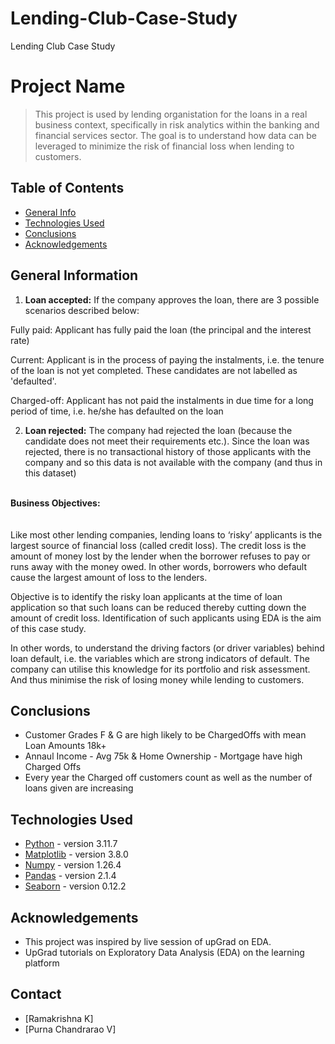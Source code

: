 # Lending-Club-Case-Study
Lending Club Case Study
# Project Name
> This project is used by lending organistation for the loans in a real business context, specifically in risk analytics within the banking and financial services sector. The goal is to understand how data can be leveraged to minimize the risk of financial loss when lending to customers.


## Table of Contents
* [General Info](#general-information)
* [Technologies Used](#technologies-used)
* [Conclusions](#conclusions)
* [Acknowledgements](#acknowledgements)

<!-- You can include any other section that is pertinent to your problem -->

## General Information
1. **Loan accepted:** If the company approves the loan, there are 3 possible scenarios described below:

Fully paid: Applicant has fully paid the loan (the principal and the interest rate)

Current: Applicant is in the process of paying the instalments, i.e. the tenure of the loan is not yet completed. These candidates are not labelled as 'defaulted'.

Charged-off: Applicant has not paid the instalments in due time for a long period of time, i.e. he/she has defaulted on the loan

2. **Loan rejected:** The company had rejected the loan (because the candidate does not meet their requirements etc.). Since the loan was rejected, there is no transactional history of those applicants with the company and so this data is not available with the company (and thus in this dataset)<br><br>

**Business Objectives:**<br><br><br>
Like most other lending companies, lending loans to ‘risky’ applicants is the largest source of financial loss (called credit loss). The credit loss is the amount of money lost by the lender when the borrower refuses to pay or runs away with the money owed. In other words, borrowers who default cause the largest amount of loss to the lenders.

Objective is to identify the risky loan applicants at the time of loan application so that such loans can be reduced thereby cutting down the amount of credit loss. Identification of such applicants using EDA is the aim of this case study.

In other words, to understand the driving factors (or driver variables) behind loan default, i.e. the variables which are strong indicators of default. The company can utilise this knowledge for its portfolio and risk assessment. And thus minimise the risk of losing money while lending to customers.


<!-- You don't have to answer all the questions - just the ones relevant to your project. -->

## Conclusions
- Customer Grades F & G are high likely to be ChargedOffs with mean Loan Amounts 18k+
- Annaul Income - Avg 75k & Home Ownership - Mortgage have high Charged Offs
- Every year the Charged off customers count as well as the number of loans given are increasing



<!-- You don't have to answer all the questions - just the ones relevant to your project. -->


## Technologies Used
- [Python](https://www.python.org/) - version 3.11.7
- [Matplotlib](https://matplotlib.org/) - version 3.8.0
- [Numpy](https://numpy.org/) - version 1.26.4
- [Pandas](https://pandas.pydata.org/) - version 2.1.4
- [Seaborn](https://seaborn.pydata.org/) - version 0.12.2


<!-- As the libraries versions keep on changing, it is recommended to mention the version of library used in this project -->

## Acknowledgements
- This project was inspired by live session of upGrad on EDA.
- UpGrad tutorials on Exploratory Data Analysis (EDA) on the learning platform


## Contact
- [Ramakrishna K]
- [Purna Chandrarao V] 


<!-- Optional -->
<!-- ## License -->
<!-- This project is open source and available under the [... License](). -->

<!-- You don't have to include all sections - just the one's relevant to your project -->
